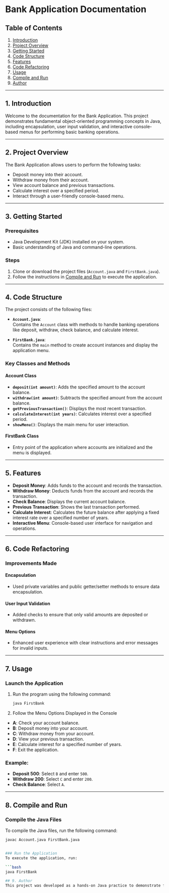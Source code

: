 # Bank Application Documentation

## Table of Contents

1. [Introduction](#1-introduction)  
2. [Project Overview](#2-project-overview)  
3. [Getting Started](#3-getting-started)  
4. [Code Structure](#4-code-structure)  
5. [Features](#5-features)  
6. [Code Refactoring](#6-code-refactoring)  
7. [Usage](#7-usage)  
8. [Compile and Run](#8-compile-and-run)  
9. [Author](#9-author)  

---

## 1. Introduction

Welcome to the documentation for the Bank Application. This project demonstrates fundamental object-oriented programming concepts in Java, including encapsulation, user input validation, and interactive console-based menus for performing basic banking operations.

---

## 2. Project Overview

The Bank Application allows users to perform the following tasks:  
- Deposit money into their account.  
- Withdraw money from their account.  
- View account balance and previous transactions.  
- Calculate interest over a specified period.  
- Interact through a user-friendly console-based menu.  

---

## 3. Getting Started

### Prerequisites
- Java Development Kit (JDK) installed on your system.  
- Basic understanding of Java and command-line operations.

### Steps
1. Clone or download the project files (`Account.java` and `FirstBank.java`).  
2. Follow the instructions in [Compile and Run](#8-compile-and-run) to execute the application.  

---

## 4. Code Structure

The project consists of the following files:  

- **`Account.java`**:  
  Contains the `Account` class with methods to handle banking operations like deposit, withdraw, check balance, and calculate interest.  

- **`FirstBank.java`**:  
  Contains the `main` method to create account instances and display the application menu.  

### Key Classes and Methods

#### Account Class
- **`deposit(int amount)`**: Adds the specified amount to the account balance.  
- **`withdraw(int amount)`**: Subtracts the specified amount from the account balance.  
- **`getPreviousTransaction()`**: Displays the most recent transaction.  
- **`calculateInterest(int years)`**: Calculates interest over a specified period.  
- **`showMenu()`**: Displays the main menu for user interaction.  

#### FirstBank Class
- Entry point of the application where accounts are initialized and the menu is displayed.  

---

## 5. Features

- **Deposit Money**: Adds funds to the account and records the transaction.  
- **Withdraw Money**: Deducts funds from the account and records the transaction.  
- **Check Balance**: Displays the current account balance.  
- **Previous Transaction**: Shows the last transaction performed.  
- **Calculate Interest**: Calculates the future balance after applying a fixed interest rate over a specified number of years.  
- **Interactive Menu**: Console-based user interface for navigation and operations.  

---

## 6. Code Refactoring

### Improvements Made

#### Encapsulation
- Used private variables and public getter/setter methods to ensure data encapsulation.  

#### User Input Validation
- Added checks to ensure that only valid amounts are deposited or withdrawn.  

#### Menu Options
- Enhanced user experience with clear instructions and error messages for invalid inputs.  

---

## 7. Usage

### Launch the Application

1. Run the program using the following command:  
   ```bash
   java FirstBank
2. Follow the Menu Options Displayed in the Console

- **A**: Check your account balance.  
- **B**: Deposit money into your account.  
- **C**: Withdraw money from your account.  
- **D**: View your previous transaction.  
- **E**: Calculate interest for a specified number of years.  
- **F**: Exit the application.  

### Example:
- **Deposit 500**: Select `B` and enter `500`.  
- **Withdraw 200**: Select `C` and enter `200`.  
- **Check Balance**: Select `A`.  

---

## 8. Compile and Run

### Compile the Java Files
To compile the Java files, run the following command:  
```bash
javac Account.java FirstBank.java


### Run the Application
To execute the application, run:

```bash
java FirstBank

## 9. Author
This project was developed as a hands-on Java practice to demonstrate fundamental object-oriented programming concepts and banking operations.

